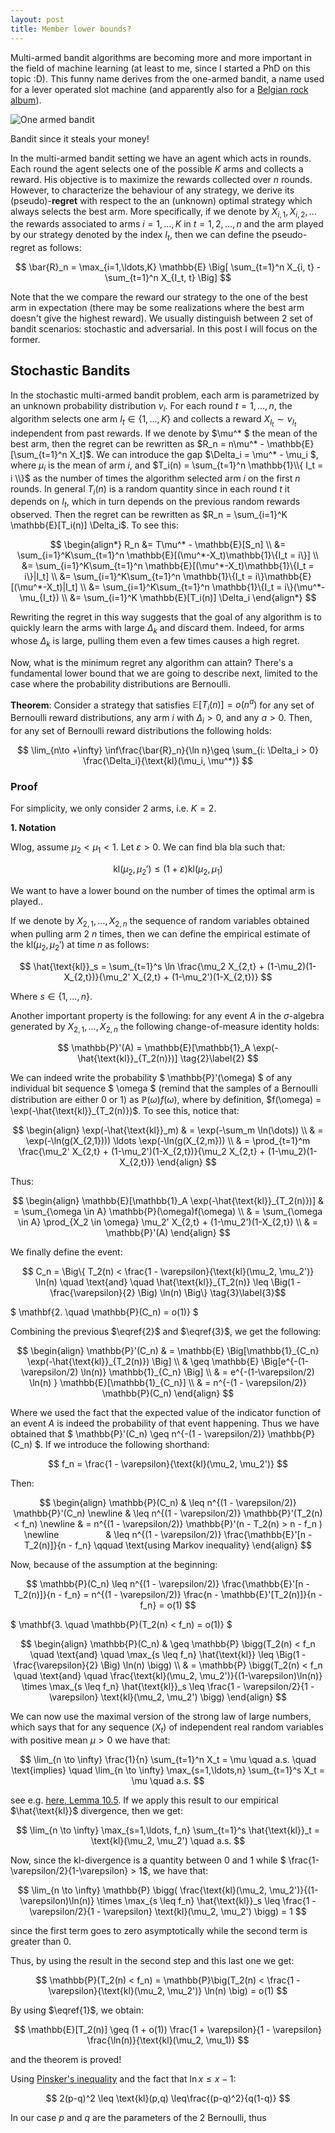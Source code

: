 ```yaml
---
layout: post
title: Member lower bounds?
---
```


Multi-armed bandit algorithms are becoming more and more important in the field of machine learning (at least to me, since I started a PhD on this topic :D). This funny name derives from the one-armed bandit, a name used for a lever operated slot machine (and apparently also for a [Belgian rock album](https://en.wikipedia.org/wiki/One_Armed_Bandit)).

<dl>
  <div class="image-wrapper" >
    <img src="/assets/one_armed.jpeg" alt="One armed bandit"/>
    <p class="image-caption">Bandit since it steals your money!</p>
  </div>
</dl>


In the multi-armed bandit setting we have an agent which acts in rounds. Each round the agent selects one of the possible $K$ arms and collects a reward. His objective is to maximize the rewards collected over $n$ rounds. However, to characterize the behaviour of any strategy, we derive its (pseudo)-**regret** with respect to the an (unknown) optimal strategy which always selects the best arm. More specifically, if we denote by $X_{i,1}, X_{i, 2}, \ldots$ the rewards associated to arms $i=1, \ldots, K$ in $t=1,2,\ldots,n$ and the arm played by our strategy denoted by the index $I_t$, then we can define the pseudo-regret as follows:

$$ \bar{R}_n = \max_{i=1,\ldots,K} \mathbb{E} \Big[ \sum_{t=1}^n X_{i, t} - \sum_{t=1}^n X_{I_t, t} \Big] $$

Note that the we compare the reward our strategy to the one of the best arm in expectation (there may be some realizations where the best arm doesn't give the highest reward). We usually distinguish between 2 set of bandit scenarios: stochastic and adversarial. In this post I will focus on the former.

## Stochastic Bandits

In the stochastic multi-armed bandit problem, each arm is parametrized by an unknown probability distribution $\nu_i$.
For each round $t=1,\ldots,n$, the algorithm selects one arm $I_t \in \{1, \ldots, K\}$ and collects a reward $X_{I_t} \sim \nu_{I_t}$ independent from past rewards. If we denote by $\mu^* $ the mean of the best arm, then the regret can be rewritten as $R_n = n\mu^* - \mathbb{E}[\sum_{t=1}^n X_t]$. We can introduce the gap $\Delta_i = \mu^* - \mu_i $, where $\mu_i$ is the mean of arm $i$, and $T_i(n) = \sum_{t=1}^n \mathbb{1}\\{ I_t = i \\}$ as the number of times the algorithm selected arm $i$ on the first $n$ rounds. In general $T_i(n)$ is a random quantity since in each round $t$ it depends on $I_t$, which in turn depends on the previous random rewards observed. Then the regret can be rewritten as $R_n = \sum_{i=1}^K \mathbb{E}[T_i(n)] \Delta_i$. To see this:

$$
\begin{align*} 
R_n &=  T\mu^* - \mathbb{E}[S_n] \\ 
 &= \sum_{i=1}^K\sum_{t=1}^n \mathbb{E}[(\mu^*-X_t)\mathbb{1}\{I_t = i\}] \\
 &= \sum_{i=1}^K\sum_{t=1}^n \mathbb{E}[(\mu^*-X_t)\mathbb{1}\{I_t = i\}|I_t] \\
 &= \sum_{i=1}^K\sum_{t=1}^n \mathbb{1}\{I_t = i\}\mathbb{E}[(\mu^*-X_t)|I_t] \\
 &= \sum_{i=1}^K\sum_{t=1}^n \mathbb{1}\{I_t = i\}(\mu^*-\mu_{I_t}) \\
 &= \sum_{i=1}^K \mathbb{E}[T_i(n)] \Delta_i
\end{align*}
$$

Rewriting the regret in this way suggests that the goal of any algorithm is to quickly learn the arms with large $\Delta_k$ and discard them. Indeed, for arms whose $\Delta_k$ is large, pulling them even a few times causes a high regret.

Now, what is the minimum regret any algorithm can attain? There's a fundamental lower bound that we are going to describe next, limited to the case where the probability distributions are Bernoulli.

**Theorem**: Consider a strategy that satisfies $\mathbb{E}[T_i(n)] = o(n^a)$ for any set of Bernoulli reward distributions, any arm $i$ with $\Delta_i > 0$, and any $a > 0$. Then, for any set of Bernoulli reward distributions the following holds:

$$ \lim_{n\to +\infty} \inf\frac{\bar{R}_n}{\ln n}\geq \sum_{i: \Delta_i > 0} \frac{\Delta_i}{\text{kl}(\mu_i, \mu^*)}  $$

### Proof

For simplicity, we only consider 2 arms, i.e. $K=2$.

**1. Notation**

Wlog, assume $\mu_2 < \mu_1 < 1$. Let $\varepsilon > 0$. We can find bla bla such that:

$$ \text{kl}(\mu_2, \mu_2') \leq (1 + \varepsilon)\text{kl}(\mu_2, \mu_1) \tag{1}\label{1} $$

We want to have a lower bound on the number of times the optimal arm is played..

If we denote by $X_{2, 1}, \ldots, X_{2, n}$ the sequence of random variables obtained when pulling arm 2 $n$ times, then we can define the empirical estimate of the $\text{kl}(\mu_2, \mu_2')$ at time $n$  as follows:

$$ \hat{\text{kl}}_s = \sum_{t=1}^s \ln \frac{\mu_2 X_{2,t} + (1-\mu_2)(1-X_{2,t})}{\mu_2' X_{2,t} + (1-\mu_2')(1-X_{2,t})} $$

Where $s \in \{1, \ldots, n\}$. 

Another important property is the following: for any event $A$ in the $\sigma$-algebra generated by $X_{2,1} , \ldots , X_{2,n}$ the following change-of-measure identity holds:

$$ \mathbb{P}'(A) = \mathbb{E}[\mathbb{1}_A \exp(-\hat{\text{kl}}_{T_2(n)})] \tag{2}\label{2} $$

We can indeed write the probability $ \mathbb{P}'(\omega) $ of any individual bit sequence $ \omega $ (remind that the samples of a Bernoulli distribution are either 0 or 1) as $\mathbb{P}(\omega)f(\omega)$, where by definition, $f(\omega) = \exp(-\hat{\text{kl}}_{T_2(n)})$. To see this, notice that:


$$ 
\begin{align}
 \exp(-\hat{\text{kl}}_m) & = \exp(-\sum_m \ln(\dots)) \\
             & = \exp(-\ln(g(X_{2,1}))) \ldots \exp(-\ln(g(X_{2,m})) \\
             & = \prod_{t=1}^m \frac{\mu_2' X_{2,t} + (1-\mu_2')(1-X_{2,t})}{\mu_2 X_{2,t} + (1-\mu_2)(1-X_{2,t})}
\end{align} 
$$

Thus: 

$$ 
\begin{align}
 \mathbb{E}[\mathbb{1}_A \exp(-\hat{\text{kl}}_{T_2(n)})] & = \sum_{\omega \in A} \mathbb{P}(\omega)f(\omega) \\
    & = \sum_{\omega \in A} \prod_{X_2 \in \omega} \mu_2' X_{2,t} + (1-\mu_2')(1-X_{2,t}) \\
    & = \mathbb{P}'(A)
\end{align} 
$$

We finally define the event:

$$ C_n = \Big\{ T_2(n) < \frac{1 - \varepsilon}{\text{kl}(\mu_2, \mu_2')} \ln(n) \quad \text{and} \quad \hat{\text{kl}}_{T_2(n)} \leq \Big(1 - \frac{\varepsilon}{2} \Big) \ln(n) \Big\} \tag{3}\label{3}$$

$ \mathbf{2. \quad \mathbb{P}(C_n) = o(1)} $

Combining the previous $\eqref{2}$ and $\eqref{3}$, we get the following:

$$ 
\begin{align}
  \mathbb{P}'(C_n) & = \mathbb{E} \Big[\mathbb{1}_{C_n} \exp(-\hat{\text{kl}}_{T_2(n)}) \Big] \\
     & \geq \mathbb{E} \Big[e^{-(1-\varepsilon/2) \ln(n)} \mathbb{1}_{C_n} \Big] \\
     & = e^{-(1-\varepsilon/2) \ln(n) } \mathbb{E}[\mathbb{1}_{C_n}] \\
     & = n^{-(1 - \varepsilon/2)} \mathbb{P}(C_n)
\end{align}
$$


Where we used the fact that the expected value of the indicator function of an event $A$ is indeed the probability of that event happening. Thus we have obtained that $ \mathbb{P}'(C_n) \geq n^{-(1 - \varepsilon/2)} \mathbb{P}(C_n) $. If we introduce the following shorthand:

$$ f_n = \frac{1 - \varepsilon}{\text{kl}(\mu_2, \mu_2')} $$

Then:

$$ \begin{align} 
    \mathbb{P}(C_n) & \leq n^{(1 - \varepsilon/2)} \mathbb{P}'(C_n) \newline
                    & \leq n^{(1 - \varepsilon/2)} \mathbb{P}'(T_2(n) < f_n) \newline
                    & = n^{(1 - \varepsilon/2)} \mathbb{P}'(n - T_2(n) > n - f_n ) \newline
                    & \leq n^{(1 - \varepsilon/2)} \frac{\mathbb{E}'[n - T_2(n)]}{n - f_n} \qquad \text{using Markov inequality}
   \end{align} $$

Now, because of the assumption at the beginning:

$$ \mathbb{P}(C_n) \leq n^{(1 - \varepsilon/2)} \frac{\mathbb{E}'[n - T_2(n)]}{n - f_n} = n^{(1 - \varepsilon/2)}  \frac{n - \mathbb{E}'[T_2(n)]}{n - f_n} = o(1) $$

$ \mathbf{3. \quad \mathbb{P}(T_2(n) < f_n) = o(1)} $

$$ \begin{align}
\mathbb{P}(C_n) & \geq \mathbb{P} \bigg(T_2(n) < f_n \quad \text{and} \quad \max_{s \leq f_n} \hat{\text{kl}} \leq \Big(1 - \frac{\varepsilon}{2} \Big) \ln(n) \bigg) \\
 & = \mathbb{P} \bigg(T_2(n) < f_n \quad \text{and} \quad \frac{\text{kl}(\mu_2, \mu_2')}{(1-\varepsilon)\ln(n)} \times \max_{s \leq f_n} \hat{\text{kl}}_s \leq \frac{1 - \varepsilon/2}{1 - \varepsilon} \text{kl}(\mu_2, \mu_2') \bigg) 
\end{align} $$

We can now use the maximal version of the strong law of large numbers, which says that for any sequence $(X_t)$ of independent real random variables with positive mean $\mu > 0$ we have that:

$$ \lim_{n \to \infty} \frac{1}{n} \sum_{t=1}^n X_t = \mu \quad a.s. \quad \text{implies} \quad \lim_{n \to \infty} \max_{s=1,\ldots,n} \sum_{t=1}^s X_t = \mu \quad a.s. $$

see e.g. [here, Lemma 10.5](https://tel.archives-ouvertes.fr/tel-00845565/document).
If we apply this result to our empirical $\hat{\text{kl}}$ divergence, then we get:

$$ \lim_{n \to \infty} \max_{s=1,\ldots, f_n} \sum_{t=1}^s \hat{\text{kl}}_t = \text{kl}(\mu_2, \mu_2') \quad a.s.  $$

Now, since the kl-divergence is a quantity between 0 and 1 while $ \frac{1-\varepsilon/2}{1-\varepsilon} > 1$, we have that:

$$ \lim_{n \to \infty} \mathbb{P} \bigg( \frac{\text{kl}(\mu_2, \mu_2')}{(1-\varepsilon)\ln(n)} \times \max_{s \leq f_n} \hat{\text{kl}}_s \leq \frac{1 - \varepsilon/2}{1 - \varepsilon} \text{kl}(\mu_2, \mu_2') \bigg) = 1 $$

since the first term goes to zero asymptotically while the second term is greater than 0.

Thus, by using the result in the second step and this last one we get:

$$ \mathbb{P}(T_2(n) < f_n) = \mathbb{P}\big(T_2(n) < \frac{1 - \varepsilon}{\text{kl}(\mu_2, \mu_2')} \ln(n) \big) = o(1) $$

By using $\eqref{1}$, we obtain:

$$ \mathbb{E}[T_2(n)] \geq (1 + o(1)) \frac{1 + \varepsilon}{1 - \varepsilon} \frac{\ln(n)}{\text{kl}(\mu_2, \mu_1)} $$

and the theorem is proved!

Using [Pinsker's inequality](http://ttic.uchicago.edu/~madhurt/courses/infotheory2014/l5.pdf) and the fact that $\ln x \leq x - 1$:

$$ 2(p-q)^2 \leq \text{kl}(p,q) \leq\frac{(p-q)^2}{q(1-q)} $$

In our case $p$ and $q$ are the parameters of the 2 Bernoulli, thus 
